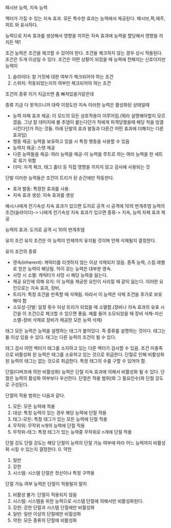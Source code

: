 패시브 능력, 지속 능력

엑터가 가질 수 있는 지속 효과.
모든 특수한 효과는 능력에서 제공된다.
패시브,퍽,재주,피트 와 유사하다.


능력으로 지속 효과를 생성해서 영향을 끼치든
지속 효과에 능력을 할당해서 영향을 끼치든 택1


조건
능력은 조건을 체크할 수 있어야 한다. 조건을 체크하지 않는 경우 상시 적용된다.
조건은 두개 이상일 수 있다.
조건은 어떤 상황이 되었을 때 능력에 전해지는 신호이지만 능력이 
1. 슬라이더: 참 거짓에 대한 여부가 체크되어야 하는 조건
2. 스위치: 작동되었는지의 여부만 체크되어야 하는 조건

조건의 종류
이거 지금쓰면 좀 빠져있을거같은데





종류
지금 다 못적으니까 대략 이정도만
지속
이러한 능력은 활성화된 상태일때 
- 능력 자체 효과 제공: 이 모드의 모든 상호작용이 이루어짐.(뭐라 설명해야할지 모르겠음. 그냥 칼 데미지에 불 추뎀이 붙는다던가 적에게 피격당했을때 해당 적을 빙결시킨다던가 하는 것들. 아래 단발의 효과 발동과 다른건 어떤 효과에 더해지는 다른 효과임)
- 행동 제공: 능력을 보유하고 있을 시 특정 행동을 사용할 수 있음
- 능력치 제공: 스탯 제공
- 다른 능력들을 제공: 여러 능력을 제공-이 능력을 루트로 하는 여러 능력을 한 세트로 묶기 위함
- 더미: 자격 체크, 태그 홀더 등 직접 영향을 끼치지 않고 검사에 사용되는 것

단발
이러한 능력들은 조건이 트리거 된 순간에만 작동한다.
- 효과 발동: 특정한 효과를 사용.
- 지속 효과 생성: 지속 효과를 생성


예시:나에게 전기속성 지속 효과가 있으면 도끼로 공격 시 공격에 10의 번개추뎀
능력의 조건(슬라이더)-> 나에게 전기속성 지속 효과가 있으면
종류-> 지속, 능력 자체 효과 제공

능력의 효과: 도끼로 공격 시 10의 번개추뎀






유지 조건
유지 조건은 이 능력이 언제까지 유지될 것이며 언제 삭제될지 결정한다.

유지 조건의 종류
- 영속(inherent): 캐릭터를 리셋하지 않는 이상 삭제되지 않음. 종족 능력, 스킬 레벨로 얻은 능력이 해당됨. 적이 갖는 능력은 대부분 영속.
- 사망 시 소멸: 캐릭터가 사망 시 해당 능력을 잃는다.
- 제공 요인에 의해 유지: 이 능력을 제공한 요인이 사라질 때 같이 잃는다. 이러한 요인으로는 지속 효과, 장비, 
- 트리거: 특정 조건을 만족할 때 삭제됨. 따라서 이 능력은 삭제 조건을 추가로 보유해야 함
- 소모성-단발: 일정 횟수 이상 트리거 되었을 때 소멸함.(장비나 지속 효과의 유효 시간을 이 조건으로 체크할 수 있으면 좋음. 예를 들어 소모되었을 때 장비 삭제-자신 소멸-장비 삭제로 장비가 제공한 모든 능력 삭제)








태그
모든 능력은 능력을 설명하는 태그가 붙어있다. 즉 종류를 설명하는 것이다.
태그는 둘 이상 있을 수 있다.
태그는 다른 능력의 조건이 될 수 있다.

태그 검사
어떤 엑터가 태그를 소지하고 있는 다른 엑터가 검사할 수 있음.
조건 미충족으로 비활성화 된 능력은 태그를 소유하고 있는 것으로 취급한다.
단절로 인해 비활성화 된 능력의 태그는 없는 것으로 취급한다.
특정 태그의 수를 구할 수 있어야 함.




단절(디버프에 의한 비활성화)
능력은 단절 지속 효과에 의해서 비활성화 될 수 있다.
단절은 능력의 활성화 여부보다 우선한다.
단절은 적용 범위(와 그 필요인수)와 단절 강도로 구성된다.

단절의 적용 범위는 다음과 같다.
1. 모든: 모든 능력에 적용
2. 대상: 특정 능력이 있는 경우 해당 능력에 단절 적용
3. 태그-모든: 특정 태그가 있는 모든 능력에 단절 적용
4. 무작위: 무작위 n개의 능력에 단절 적용
5. 무작위-태그: 특정 태그가 있는 능력중 무작위로 n개에 단절 적용

단절 강도
단절 강도는 해당 단절이 능력의 단절 가능 여부에 따라 어느 능력까지 비활성화 시킬 수 있는지 결정한다.
0. 약한
1. 일반
2. 강한
3. 시스템: 시스템 단절은 컷신이나 특정 구역용

단절 가능 여부
능력은 단절이 적용될지 말지 
1. 비활성 불가: 단절이 적용되지 않음
2. 시스템: 시스템을 위한 능력으로 시스템 단절에 의해서만 비활성화된다.
3. 강한: 강한 단절과 시스템 단절에만 비활성화
4. 일반: 일반 이상의 단절에만 비횔성화
5. 약한: 모든 종류의 단절에 비활성화


